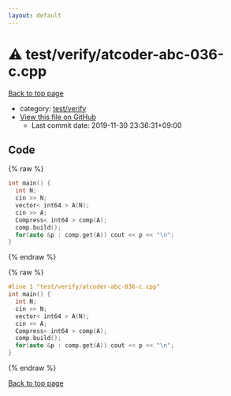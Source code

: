 ```yaml
---
layout: default
---
```


<!-- mathjax config similar to math.stackexchange -->
<script type="text/javascript" async
  src="https://cdnjs.cloudflare.com/ajax/libs/mathjax/2.7.5/MathJax.js?config=TeX-MML-AM_CHTML">
</script>
<script type="text/x-mathjax-config">
  MathJax.Hub.Config({
    TeX: { equationNumbers: { autoNumber: "AMS" }},
    tex2jax: {
      inlineMath: [ ['$','$'] ],
      processEscapes: true
    },
    "HTML-CSS": { matchFontHeight: false },
    displayAlign: "left",
    displayIndent: "2em"
  });
</script>

<script type="text/javascript" src="https://cdnjs.cloudflare.com/ajax/libs/jquery/3.4.1/jquery.min.js"></script>
<script src="https://cdn.jsdelivr.net/npm/jquery-balloon-js@1.1.2/jquery.balloon.min.js" integrity="sha256-ZEYs9VrgAeNuPvs15E39OsyOJaIkXEEt10fzxJ20+2I=" crossorigin="anonymous"></script>
<script type="text/javascript" src="../../../assets/js/copy-button.js"></script>
<link rel="stylesheet" href="../../../assets/css/copy-button.css" />


# :warning: test/verify/atcoder-abc-036-c.cpp

<a href="../../../index.html">Back to top page</a>

* category: <a href="../../../index.html#5a4423c79a88aeb6104a40a645f9430c">test/verify</a>
* <a href="{{ site.github.repository_url }}/blob/master/test/verify/atcoder-abc-036-c.cpp">View this file on GitHub</a>
    - Last commit date: 2019-11-30 23:36:31+09:00




## Code

<a id="unbundled"></a>
{% raw %}
```cpp
int main() {
  int N;
  cin >> N;
  vector< int64 > A(N);
  cin >> A;
  Compress< int64 > comp(A);
  comp.build();
  for(auto &p : comp.get(A)) cout << p << "\n";
}

```
{% endraw %}

<a id="bundled"></a>
{% raw %}
```cpp
#line 1 "test/verify/atcoder-abc-036-c.cpp"
int main() {
  int N;
  cin >> N;
  vector< int64 > A(N);
  cin >> A;
  Compress< int64 > comp(A);
  comp.build();
  for(auto &p : comp.get(A)) cout << p << "\n";
}

```
{% endraw %}

<a href="../../../index.html">Back to top page</a>

